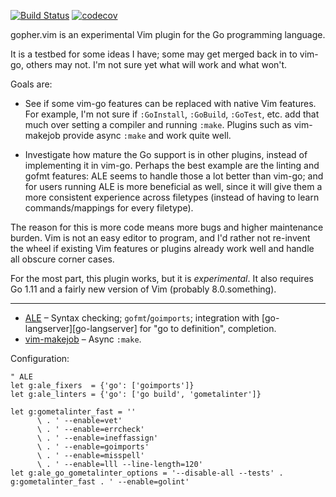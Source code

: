 [![Build Status](https://travis-ci.org/Carpetsmoker/gopher.vim.svg?branch=master)](https://travis-ci.org/Carpetsmoker/gopher.vim)
[![codecov](https://codecov.io/gh/Carpetsmoker/gopher.vim/branch/master/graph/badge.svg)](https://codecov.io/gh/Carpetsmoker/gopher.vim)

gopher.vim is an experimental Vim plugin for the Go programming language.

It is a testbed for some ideas I have; some may get merged back in to vim-go,
others may not. I'm not sure yet what will work and what won't.

Goals are:

- See if some vim-go features can be replaced with native Vim features. For
  example, I'm not sure if `:GoInstall`, `:GoBuild`, `:GoTest`, etc. add that
  much over setting a compiler and running `:make`. Plugins such as vim-makejob
  provide async `:make` and work quite well.

- Investigate how mature the Go support is in other plugins, instead of
  implementing it in vim-go. Perhaps the best example are the linting and gofmt
  features: ALE seems to handle those a lot better than vim-go; and for users
  running ALE is more beneficial as well, since it will give them a more
  consistent experience across filetypes (instead of having to learn
  commands/mappings for every filetype).

The reason for this is more code means more bugs and higher maintenance burden.
Vim is not an easy editor to program, and I'd rather not re-invent the wheel if
existing Vim features or plugins already work well and handle all obscure corner
cases.

For the most part, this plugin works, but it is *experimental*. It also requires
Go 1.11 and a fairly new version of Vim (probably 8.0.something).

---

- [ALE][ALE]             – Syntax checking; `gofmt`/`goimports`; integration
                           with [go-langserver][go-langserver] for "go to
                           definition", completion.
- [vim-makejob][makejob] – Async `:make`.

Configuration:

    " ALE
    let g:ale_fixers  = {'go': ['goimports']}
    let g:ale_linters = {'go': ['go build', 'gometalinter']}

    let g:gometalinter_fast = ''
          \ . ' --enable=vet'
          \ . ' --enable=errcheck'
          \ . ' --enable=ineffassign'
          \ . ' --enable=goimports'
          \ . ' --enable=misspell'
          \ . ' --enable=lll --line-length=120'
    let g:ale_go_gometalinter_options = '--disable-all --tests' . g:gometalinter_fast . ' --enable=golint'

[go-langsever]: https://github.com/sourcegraph/go-langserver
[ALE]: https://github.com/w0rp/ale/
[makejob]: https://github.com/djmoch/vim-makejob
